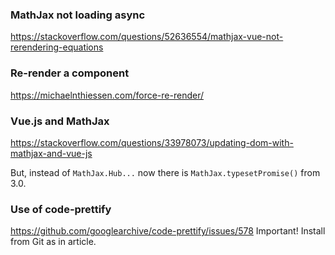 ### MathJax not loading async
https://stackoverflow.com/questions/52636554/mathjax-vue-not-rerendering-equations

### Re-render a component
https://michaelnthiessen.com/force-re-render/

### Vue.js and MathJax
https://stackoverflow.com/questions/33978073/updating-dom-with-mathjax-and-vue-js

But, instead of `MathJax.Hub...` now there is `MathJax.typesetPromise()` from 3.0.

### Use of code-prettify
https://github.com/googlearchive/code-prettify/issues/578
Important! Install from Git as in article.
